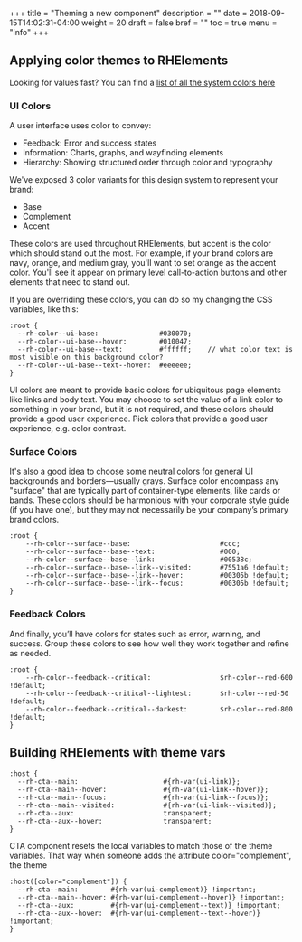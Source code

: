 +++
title = "Theming a new component"
description = ""
date = 2018-09-15T14:02:31-04:00
weight = 20
draft = false
bref = ""
toc = true
menu = "info"
+++


## Applying color themes to RHElements

Looking for values fast? You can find a [list of all the system colors here](https://github.com/RHElements/rhelements/blob/master/elements/rh-sass/variables/_colors.scss)

### UI Colors

A user interface uses color to convey:

 - Feedback: Error and success states
 - Information: Charts, graphs, and wayfinding elements
 - Hierarchy: Showing structured order through color and typography

We've exposed 3 color variants for this design system to represent your brand:

 - Base
 - Complement
 - Accent

These colors are used throughout RHElements, but accent is the color which should stand out the most. For example, if your brand colors are navy, orange, and medium gray, you'll want to set orange as the accent color. You'll see it appear on primary level call-to-action buttons and other elements that need to stand out.

If you are overriding these colors, you can do so my changing the CSS variables, like this:


	:root {
	  --rh-color--ui-base:               #030070;
	  --rh-color--ui-base--hover:        #010047;
	  --rh-color--ui-base--text:         #ffffff;    // what color text is most visible on this background color?
	  --rh-color--ui-base--text--hover:  #eeeeee;
	}


UI colors are meant to provide basic colors for ubiquitous page elements like links and body text. You may choose to set the value of a link color to something in your brand, but it is not required, and these colors should provide a good user experience. Pick colors that provide a good user experience, e.g. color contrast.


### Surface Colors

It's also a good idea to choose some neutral colors for general UI backgrounds and borders—usually grays. Surface color encompass any "surface" that are typically part of container-type elements, like cards or bands. These colors should be harmonious with your corporate style guide (if you have one), but they may not necessarily be your company’s primary brand colors. 

	:root {
		--rh-color--surface--base:                      #ccc;
		--rh-color--surface--base--text:                #000;
		--rh-color--surface--base--link:                #00538c; 
		--rh-color--surface--base--link--visited:       #7551a6 !default;
		--rh-color--surface--base--link--hover:         #00305b !default;
		--rh-color--surface--base--link--focus:         #00305b !default;
	}


### Feedback Colors

And finally, you’ll have colors for states such as error, warning, and success. Group these colors to see how well they work together and refine as needed.

	:root {
	    --rh-color--feedback--critical:                 $rh-color--red-600 !default;
	    --rh-color--feedback--critical--lightest:       $rh-color--red-50 !default;
	    --rh-color--feedback--critical--darkest:        $rh-color--red-800 !default;
	}



## Building RHElements with theme vars



	:host {
	  --rh-cta--main:                     #{rh-var(ui-link)};
	  --rh-cta--main--hover:              #{rh-var(ui-link--hover)};
	  --rh-cta--main--focus:              #{rh-var(ui-link--focus)};
	  --rh-cta--main--visited:            #{rh-var(ui-link--visited)};
	  --rh-cta--aux:                      transparent;
	  --rh-cta--aux--hover:               transparent;
	}


CTA component resets the local variables to match those of the theme variables. That way when someone adds the attribute color="complement", the theme


	:host([color="complement"]) {
	  --rh-cta--main:        #{rh-var(ui-complement)} !important;
	  --rh-cta--main--hover: #{rh-var(ui-complement--hover)} !important;
	  --rh-cta--aux:         #{rh-var(ui-complement--text)} !important;
	  --rh-cta--aux--hover:  #{rh-var(ui-complement--text--hover)} !important;
	}


